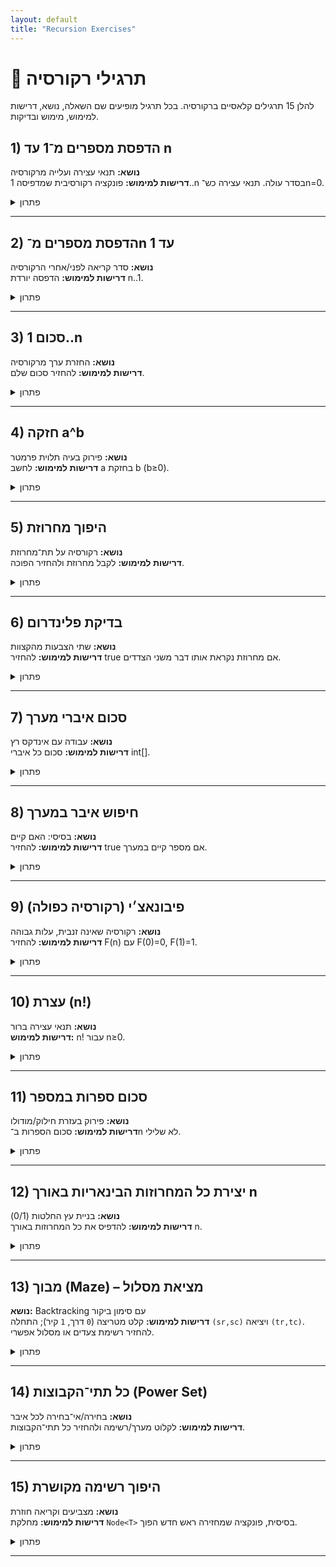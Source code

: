 ```yaml
---
layout: default
title: "Recursion Exercises"
---
```


# 🧠 תרגילי רקורסיה

להלן 15 תרגילים קלאסיים ברקורסיה. בכל תרגיל מופיעים שם השאלה, נושא, דרישות למימוש, מימוש ובדיקות.

## 1) הדפסת מספרים מ־1 עד n

**נושא:** תנאי עצירה ועלייה מרקורסיה  
**דרישות למימוש:** פונקציה רקורסיבית שמדפיסה 1..n בסדר עולה. תנאי עצירה כש־n=0.

<details markdown="1"><summary>פתרון</summary>

**מימוש:**

```java
public class RecPrintUp {
    public static void printUp(int n) {
        if (n <= 0) return;        // תנאי עצירה
        printUp(n - 1);            // קודם פותרים לתת-בעיה
        System.out.print(n + " "); // הדפסה בעלייה חזרה
    }
}
```

**בדיקות:**

- `printUp(5)` → `1 2 3 4 5 `
- `printUp(1)` → `1 `
- `printUp(0)` → `` (כלום)

</details>

---

## 2) הדפסת מספרים מ־n עד 1

**נושא:** סדר קריאה לפני/אחרי הרקורסיה  
**דרישות למימוש:** הדפסה יורדת n..1.

<details markdown="1"><summary>פתרון</summary>

**מימוש:**

```java
public class RecPrintDown {
    public static void printDown(int n) {
        if (n <= 0) return;
        System.out.print(n + " "); // הדפסה בירידה
        printDown(n - 1);
    }
}
```

**בדיקות:**

- `printDown(5)` → `5 4 3 2 1 `

</details>

---

## 3) סכום 1..n

**נושא:** החזרת ערך מרקורסיה  
**דרישות למימוש:** להחזיר סכום שלם.

<details markdown="1"><summary>פתרון</summary>

**מימוש:**

```java
public class RecSum {
    public static int sumToN(int n) {
        if (n <= 0) return 0;
        return n + sumToN(n - 1);
    }
}
```

**בדיקות:**

- `sumToN(5)` → `15`
- `sumToN(1)` → `1`
- `sumToN(0)` → `0`

</details>

---

## 4) חזקה a^b

**נושא:** פירוק בעיה תלוית פרמטר  
**דרישות למימוש:** לחשב a בחזקת b (b≥0).

<details markdown="1"><summary>פתרון</summary>

**מימוש (פשוט):**

```java
public class RecPow {
    public static long pow(long a, int b) {
        if (b == 0) return 1;
        return a * pow(a, b - 1);
    }
}
```

**בדיקות:**

- `pow(2,10)` → `1024`
- `pow(5,0)` → `1`

</details>

---

## 5) היפוך מחרוזת

**נושא:** רקורסיה על תת־מחרוזת  
**דרישות למימוש:** לקבל מחרוזת ולהחזיר הפוכה.

<details markdown="1"><summary>פתרון</summary>

**מימוש:**

```java
public class RecReverseString {
    public static String reverse(String s) {
        if (s == null || s.length() <= 1) return s;
        return reverse(s.substring(1)) + s.charAt(0);
    }
}
```

**בדיקות:**

- `reverse("abcd")` → `"dcba"`
- `reverse("a")` → `"a"`
- `reverse("")` → `""`

</details>

---

## 6) בדיקת פלינדרום

**נושא:** שתי הצבעות מהקצוות  
**דרישות למימוש:** להחזיר true אם מחרוזת נקראת אותו דבר משני הצדדים.

<details markdown="1"><summary>פתרון</summary>

**מימוש:**

```java
public class RecPalindrome {
    public static boolean isPalindrome(String s) {
        if (s == null) return false;
        return helper(s, 0, s.length() - 1);
    }

    private static boolean helper(String s, int l, int r) {
        if (l >= r) return true;                 // עברנו את האמצע
        if (s.charAt(l) != s.charAt(r)) return false;
        return helper(s, l + 1, r - 1);
    }
}
```

**בדיקות:**

- `isPalindrome("abba")` → `true`
- `isPalindrome("abc")` → `false`
- `isPalindrome("")` → `true`

</details>

---

## 7) סכום איברי מערך

**נושא:** עבודה עם אינדקס רץ  
**דרישות למימוש:** סכום כל איברי int[].

<details markdown="1"><summary>פתרון</summary>

**מימוש:**

```java
public class RecArraySum {
    public static int sum(int[] a) {
        return sum(a, 0);
    }

    private static int sum(int[] a, int i) {
        if (a == null || i >= a.length) return 0;
        return a[i] + sum(a, i + 1);
    }
}
```

**בדיקות:**

- `sum(new int[]{1,2,3})` → `6`
- `sum(new int[]{})` → `0`

</details>

---

## 8) חיפוש איבר במערך

**נושא:** בסיסי: האם קיים  
**דרישות למימוש:** להחזיר true אם מספר קיים במערך.

<details markdown="1"><summary>פתרון</summary>

**מימוש:**

```java
public class RecContains {
    public static boolean contains(int[] a, int target) {
        return contains(a, target, 0);
    }

    private static boolean contains(int[] a, int target, int i) {
        if (a == null || i >= a.length) return false;
        if (a[i] == target) return true;
        return contains(a, target, i + 1);
    }
}
```

**בדיקות:**

- `contains([1,4,7], 4)` → `true`
- `contains([1,4,7], 3)` → `false`

</details>

---

## 9) פיבונאצ׳י (רקורסיה כפולה)

**נושא:** רקורסיה שאינה זנבית, עלות גבוהה  
**דרישות למימוש:** להחזיר F(n) עם F(0)=0, F(1)=1.

<details markdown="1"><summary>פתרון</summary>

**מימוש:**

```java
public class RecFibo {
    public static long fib(int n) {
        if (n < 0) throw new IllegalArgumentException("n must be >= 0");
        if (n <= 1) return n;
        return fib(n - 1) + fib(n - 2);
    }
}
```

> הערה: איטי ל־n גדול. בכיתה אפשר להזכיר מזכר (memoization).

**בדיקות:**

- `fib(0)` → `0`
- `fib(1)` → `1`
- `fib(6)` → `8`

</details>

---

## 10) עצרת (n!)

**נושא:** תנאי עצירה ברור  
**דרישות למימוש:** n! עבור n≥0.

<details markdown="1"><summary>פתרון</summary>

**מימוש:**

```java
public class RecFactorial {
    public static long fact(int n) {
        if (n < 0) throw new IllegalArgumentException("n must be >= 0");
        if (n <= 1) return 1;
        return n * fact(n - 1);
    }
}
```

**בדיקות:**

- `fact(0)` → `1`
- `fact(5)` → `120`

</details>

---

## 11) סכום ספרות במספר

**נושא:** פירוק בעזרת חילוק/מודולו  
**דרישות למימוש:** סכום הספרות ב־n לא שלילי.

<details markdown="1"><summary>פתרון</summary>

**מימוש:**

```java
public class RecDigitSum {
    public static int digitSum(int n) {
        n = Math.abs(n);
        if (n < 10) return n;
        return (n % 10) + digitSum(n / 10);
    }
}
```

**בדיקות:**

- `digitSum(1234)` → `10`
- `digitSum(0)` → `0`

</details>

---

## 12) יצירת כל המחרוזות הבינאריות באורך n

**נושא:** בניית עץ החלטות (0/1)  
**דרישות למימוש:** להדפיס את כל המחרוזות באורך n.

<details markdown="1"><summary>פתרון</summary>

**מימוש:**

```java
import java.util.*;

public class RecBinaryStrings {
    public static List<String> allBinary(int n) {
        List<String> res = new ArrayList<>();
        build(n, new StringBuilder(), res);
        return res;
    }

    private static void build(int n, StringBuilder sb, List<String> res) {
        if (sb.length() == n) {
            res.add(sb.toString());
            return;
        }
        sb.append('0');
        build(n, sb, res);
        sb.setLength(sb.length() - 1);

        sb.append('1');
        build(n, sb, res);
        sb.setLength(sb.length() - 1);
    }
}
```

**בדיקות:**

- `allBinary(2)` → `["00","01","10","11"]`
- `allBinary(0)` → `[""]` (מחרוזת ריקה אחת)

</details>

---

## 13) מבוך (Maze) – מציאת מסלול

**נושא:** Backtracking עם סימון ביקור  
**דרישות למימוש:** קלט מטריצה (`0` דרך, `1` קיר); התחלה `(sr,sc)` ויציאה `(tr,tc)`. להחזיר רשימת צעדים או מסלול אפשרי.

<details markdown="1"><summary>פתרון</summary>

**מימוש:**

```java
import java.util.*;

public class RecMaze {
    static class Cell { int r,c; Cell(int r,int c){this.r=r;this.c=c;} }

    public static List<Cell> findPath(int[][] grid, int sr, int sc, int tr, int tc) {
        int n = grid.length, m = grid[0].length;
        boolean[][] vis = new boolean[n][m];
        List<Cell> path = new ArrayList<>();
        if (dfs(grid, sr, sc, tr, tc, vis, path)) return path;
        return Collections.emptyList();
    }

    private static boolean dfs(int[][] g, int r, int c, int tr, int tc,
                               boolean[][] vis, List<Cell> path) {
        int n = g.length, m = g[0].length;
        if (r < 0 || r >= n || c < 0 || c >= m) return false;
        if (g[r][c] == 1 || vis[r][c]) return false;

        path.add(new Cell(r,c));
        vis[r][c] = true;

        if (r == tr && c == tc) return true;

        // ארבעה כיוונים: למטה, למעלה, ימינה, שמאלה
        if (dfs(g, r+1, c, tr, tc, vis, path)) return true;
        if (dfs(g, r-1, c, tr, tc, vis, path)) return true;
        if (dfs(g, r, c+1, tr, tc, vis, path)) return true;
        if (dfs(g, r, c-1, tr, tc, vis, path)) return true;

        // חזרה אחורה
        path.remove(path.size()-1);
        return false;
    }
}
```

**בדיקות:**

- עבור
  ```
  0 0 1
  1 0 0
  0 0 0
  ```
  `findPath(grid, 0,0, 2,2)` → רשימת תאים מהתחלה ליציאה (לא ריקה).
- אם היציאה חסומה בקירות → רשימה ריקה.

</details>

---

## 14) כל תתי־הקבוצות (Power Set)

**נושא:** בחירה/אי־בחירה לכל איבר  
**דרישות למימוש:** לקלוט מערך/רשימה ולהחזיר כל תתי־הקבוצות.

<details markdown="1"><summary>פתרון</summary>

**מימוש:**

```java
import java.util.*;

public class RecSubsets {
    public static <T> List<List<T>> subsets(List<T> arr) {
        List<List<T>> res = new ArrayList<>();
        backtrack(arr, 0, new ArrayList<>(), res);
        return res;
    }

    private static <T> void backtrack(List<T> arr, int i, List<T> cur, List<List<T>> res) {
        if (i == arr.size()) {
            res.add(new ArrayList<>(cur));
            return;
        }
        // בלי האיבר
        backtrack(arr, i + 1, cur, res);
        // עם האיבר
        cur.add(arr.get(i));
        backtrack(arr, i + 1, cur, res);
        cur.remove(cur.size() - 1);
    }
}
```

**בדיקות:**

- `[1,2]` → `[], [1], [2], [1,2]` (סדר יכול להשתנות)

</details>

---

## 15) היפוך רשימה מקושרת

**נושא:** מצביעים וקריאה חוזרת  
**דרישות למימוש:** מחלקת `Node<T>` בסיסית, פונקציה שמחזירה ראש חדש הפוך.

<details markdown="1"><summary>פתרון</summary>

**מימוש:**

```java
public class RecReverseList {
    public static class Node<T> {
        public T info;
        public Node<T> next;
        public Node(T info) { this.info = info; }
    }

    public static <T> Node<T> reverse(Node<T> head) {
        if (head == null || head.next == null) return head;
        Node<T> newHead = reverse(head.next); // הופך את השאר
        head.next.next = head;                // מצביע לאחור
        head.next = null;                     // מסיים קשר קדימה
        return newHead;
    }
}
```

**בדיקות:**

- רשימה `1→2→3→null` → אחרי `reverse` מקבלים `3→2→1→null`
- רשימה ריקה/איבר יחיד → זהה לקלט

</details>

---

